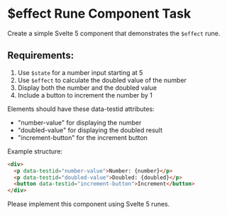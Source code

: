 # $effect Rune Component Task

Create a simple Svelte 5 component that demonstrates the `$effect` rune.

## Requirements:

1. Use `$state` for a number input starting at 5
2. Use `$effect` to calculate the doubled value of the number
3. Display both the number and the doubled value
4. Include a button to increment the number by 1

Elements should have these data-testid attributes:

- "number-value" for displaying the number
- "doubled-value" for displaying the doubled result
- "increment-button" for the increment button

Example structure:

```html
<div>
  <p data-testid="number-value">Number: {number}</p>
  <p data-testid="doubled-value">Doubled: {doubled}</p>
  <button data-testid="increment-button">Increment</button>
</div>
```

Please implement this component using Svelte 5 runes.

